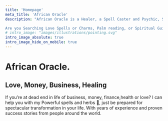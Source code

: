 ```yaml
---
title: 'Homepage'
meta_title: 'African Oracle'
description: "African Oracle is a Healer, a Spell Caster and Psychic, Spiritual Healer, who will help you in all avenues and Aspects of your problems. There are many broken relationships today. Many people are unhappy because they are not able to achieve their dream in a romantic relationship.

Are you Searching Love Spells or Charms, Palm reading, or Spiritual Guidance and growth?. No need to go to different spell casters as I will Cast powerful Spiritual Spells for you"
# intro_image: "images/illustrations/pointing.svg"
intro_image_absolute: true
intro_image_hide_on_mobile: true
---
```


# African Oracle.

## Love, Money, Business, Healing 
If you’re at dead end in life of business, money, finance,health or love? I can help you with my Powerful spells and herbs 🌿, just be prepared for spectacular transformation in your life. With years of experience and proven success stories from people around the world.